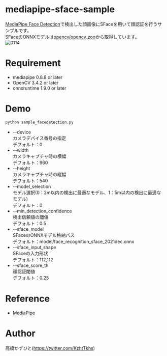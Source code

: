 # mediapipe-sface-sample
[MediaPipe Face Detection](https://github.com/google/mediapipe)で検出した顔画像にSFaceを用いて顔認証を行うサンプルです。<br>
SFaceのONNXモデルは[opencv/opencv_zoo](https://github.com/opencv/opencv_zoo)から取得しています。<br>
![0114](https://user-images.githubusercontent.com/37477845/154732378-999a50c1-af32-481e-8cb9-bed0729b2a0d.gif)

# Requirement 
* mediapipe 0.8.8 or later
* OpenCV 3.4.2 or later
* onnxruntime 1.9.0 or later

# Demo
```bash
python sample_facedetection.py
```
* --device<br>
カメラデバイス番号の指定<br>
デフォルト：0
* --width<br>
カメラキャプチャ時の横幅<br>
デフォルト：960
* --height<br>
カメラキャプチャ時の縦幅<br>
デフォルト：540
* --model_selection<br>
モデル選択(0：2m以内の検出に最適なモデル、1：5m以内の検出に最適なモデル)<br>
デフォルト：0
* --min_detection_confidence<br>
検出信頼値の閾値<br>
デフォルト：0.5
* --sface_model<br>
SFaceのONNXモデル格納パス<br>
デフォルト：model/face_recognition_sface_2021dec.onnx
* --sface_input_shape<br>
SFaceの入力形状<br>
デフォルト：112,112
* --sface_score_th<br>
顔認証閾値<br>
デフォルト：0.25

# Reference
* [MediaPipe](https://github.com/google/mediapipe)

# Author
高橋かずひと(https://twitter.com/KzhtTkhs)
